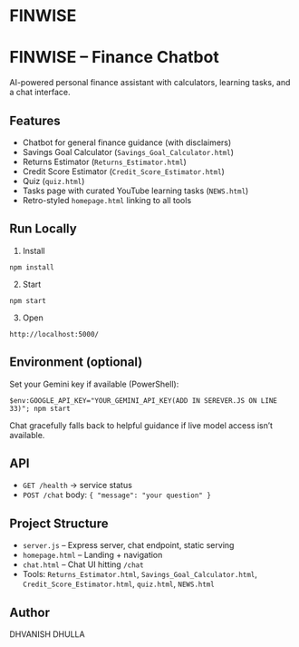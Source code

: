 # FINWISE
# FINWISE – Finance Chatbot

AI-powered personal finance assistant with calculators, learning tasks, and a chat interface.

## Features
- Chatbot for general finance guidance (with disclaimers)
- Savings Goal Calculator (`Savings_Goal_Calculator.html`)
- Returns Estimator (`Returns_Estimator.html`)
- Credit Score Estimator (`Credit_Score_Estimator.html`)
- Quiz (`quiz.html`)
- Tasks page with curated YouTube learning tasks (`NEWS.html`)
- Retro-styled `homepage.html` linking to all tools

## Run Locally
1) Install
```
npm install
```
2) Start
```
npm start
```
3) Open
```
http://localhost:5000/
```

## Environment (optional)
Set your Gemini key if available (PowerShell):
```
$env:GOOGLE_API_KEY="YOUR_GEMINI_API_KEY(ADD IN SEREVER.JS ON LINE 33)"; npm start
```
Chat gracefully falls back to helpful guidance if live model access isn’t available.

## API
- `GET /health` → service status
- `POST /chat` body: `{ "message": "your question" }`

## Project Structure
- `server.js` – Express server, chat endpoint, static serving
- `homepage.html` – Landing + navigation
- `chat.html` – Chat UI hitting `/chat`
- Tools: `Returns_Estimator.html`, `Savings_Goal_Calculator.html`, `Credit_Score_Estimator.html`, `quiz.html`, `NEWS.html`

## Author
DHVANISH DHULLA
